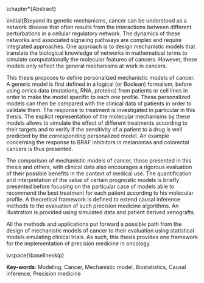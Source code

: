 \chapter*{Abstract}

\initial{B}eyond its genetic mechanisms, cancer can be understood as a network disease that often results from the interactions between different perturbations in a cellular regulatory network.  The dynamics of these networks and associated signaling pathways are complex and require integrated approaches. One approach is to design mechanistic models that translate the biological knowledge of networks in mathematical terms to simulate computationally the molecular features of cancers. However, these models only reflect the general mechanisms at work in cancers.  
  

This thesis proposes to define personalized mechanistic models of cancer. A generic model is first defined in a logical (or Boolean) formalism, before using omics data (mutations, RNA, proteins) from patients or cell lines in order to make the model specific to each one profile. These personalized models can then be compared with the clinical data of patients in order to validate them. The response to treatment is investigated in particular in this thesis. The explicit representation of the molecular mechanisms by these models allows to simulate the effect of different treatments according to their targets and to verify if the sensitivity of a patient to a drug is well predicted by the corresponding personalized model. An example concerning the response to BRAF inhibitors in melanomas and colorectal cancers is thus presented.  
  

The comparison of mechanistic models of cancer, those presented in this thesis and others, with clinical data also encourages a rigorous evaluation of their possible benefits in the context of medical use. The quantification and interpretation of the value of certain prognostic models is briefly presented before focusing on the particular case of models able to recommend the best treatment for each patient according to his molecular profile. A theoretical framework is defined to extend causal inference methods to the evaluation of such precision medicine algorithms. An illustration is provided using simulated data and patient derived xenografts.  
  

All the methods and applications put forward a possible path from the design of mechanistic models of cancer to their evaluation using statistical models emulating clinical trials. As such, this thesis provides one framework for the implementation of precision medicine in oncology.

\vspace{\baselineskip}

**Key-words**: Modeling, Cancer, Mechanistic model, Biostatistics, Causal inference, Precision medicine

